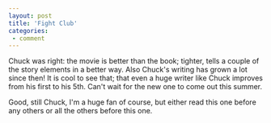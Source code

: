 ```yaml
---
layout: post
title: 'Fight Club'
categories:
 - comment
---
```



Chuck was right: the movie is better than the book; tighter, tells a couple of the story elements in a better way. Also Chuck's writing has grown a lot since then! It is cool to see that; that even a huge writer like Chuck improves from his first to his 5th. Can't wait for the new one to come out this summer.



Good, still Chuck, I'm a huge fan of course, but either read this one before any others or all the others before this one.
		



		